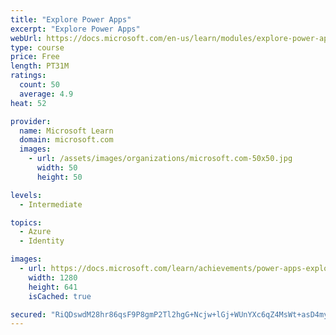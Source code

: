 ```yaml
---
title: "Explore Power Apps"
excerpt: "Explore Power Apps"
webUrl: https://docs.microsoft.com/en-us/learn/modules/explore-power-apps/
type: course
price: Free
length: PT31M
ratings:
  count: 50
  average: 4.9
heat: 52

provider:
  name: Microsoft Learn
  domain: microsoft.com
  images:
    - url: /assets/images/organizations/microsoft.com-50x50.jpg
      width: 50
      height: 50

levels:
  - Intermediate

topics:
  - Azure
  - Identity

images:
  - url: https://docs.microsoft.com/learn/achievements/power-apps-explore-social.png
    width: 1280
    height: 641
    isCached: true

secured: "RiQDswdM28hr86qsF9P8gmP2Tl2hgG+Ncjw+lGj+WUnYXc6qZ4MsWt+asD4my0nqlwGhFxgpaS7JMNiz3ykpIxmJ95mg9nXaIZfxU1A2MH9He8IspyBfAQS6RRt+bevJ4mHuWdwPoOaInBwl93RUOilqj2/v2VuVC+uIxMO7QXi64Ihad8trOWtygUrTNXRVsEQlvmsRjVTjXCjtLshP0APu4XUoirsDngfWwV818YGFvqg8s6di7Z/eA0WW8F0GXM/FNQf0g1m3HLKblrSbE57x1QmXIjqchpGbLFi3m/6wgahBXsUGwYOFeK6lhYlwqqkAzg64BQ7RhpnX+KxAbj7fS7p+lwbjJJkIVDnYZiiJJfazWqxATD5agrLi5kloXnHAaaUv7CqXHQLCqDUJJinObUM/tqPg+87PmGTzJuc=;moYCKx91tV9ywLHB76lKGQ=="
---
```


